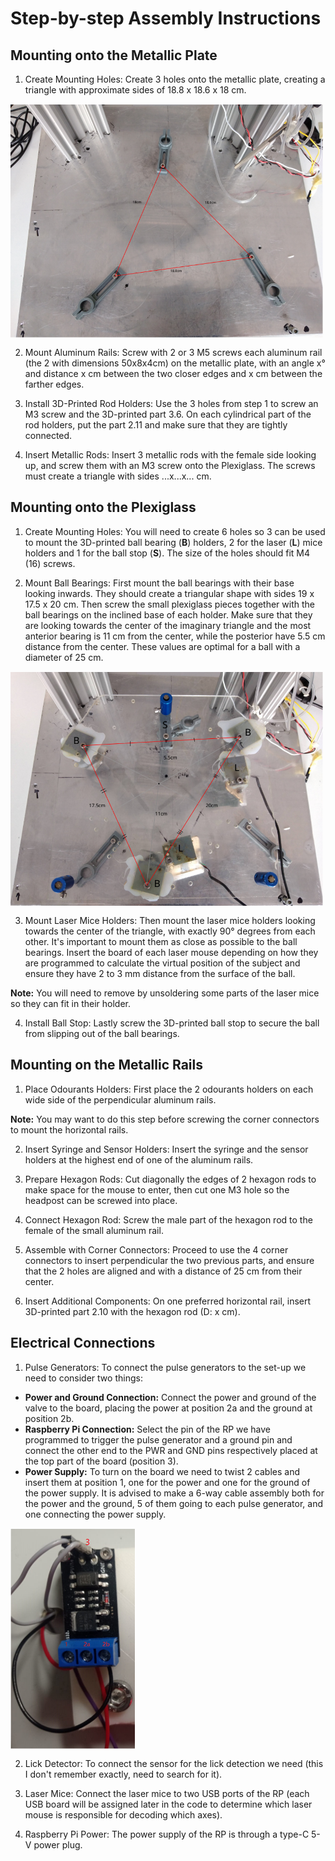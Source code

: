 # Step-by-step Assembly Instructions

## Mounting onto the Metallic Plate

1. Create Mounting Holes: Create 3 holes onto the metallic plate, creating a triangle with approximate sides of 18.8 x 18.6 x 18 cm.
<!-- ![Metallic plate with triangular hole pattern](media/VR_image1.png) -->
<img src="media/VR_image1.png" alt="Metallic plate" width="500" style="margin: 15px 0; display: block;">

2. Mount Aluminum Rails: Screw with 2 or 3 M5 screws each aluminum rail (the 2 with dimensions 50x8x4cm) on the metallic plate, with an angle x° and distance x cm between the two closer edges and x cm between the farther edges.

3. Install 3D-Printed Rod Holders: Use the 3 holes from step 1 to screw an M3 screw and the 3D-printed part 3.6. On each cylindrical part of the rod holders, put the part 2.11 and make sure that they are tightly connected.

4. Insert Metallic Rods: Insert 3 metallic rods with the female side looking up, and screw them with an M3 screw onto the Plexiglass. The screws must create a triangle with sides ...x...x... cm.

## Mounting onto the Plexiglass

1. Create Mounting Holes: You will need to create 6 holes so 3 can be used to mount the 3D-printed ball bearing (**B**) holders, 2 for the laser (**L**) mice holders and 1 for the ball stop (**S**). The size of the holes should fit M4 (16) screws.

2. Mount Ball Bearings: First mount the ball bearings with their base looking inwards. They should create a triangular shape with sides 19 x 17.5 x 20 cm. Then screw the small plexiglass pieces together with the ball bearings on the inclined base of each holder. Make sure that they are looking towards the center of the imaginary triangle and the most anterior bearing is 11 cm from the center, while the posterior have 5.5 cm distance from the center. These values are optimal for a ball with a diameter of 25 cm.
<!-- ![Ball bearing triangular arrangement on plexiglass](media/VR_image2.png) -->
<img src="media/VR_image2.png" alt="Ball bearings" width="500" style="margin: 15px 0; display: block;">

3. Mount Laser Mice Holders: Then mount the laser mice holders looking towards the center of the triangle, with exactly 90° degrees from each other. It's important to mount them as close as possible to the ball bearings. Insert the board of each laser mouse depending on how they are programmed to calculate the virtual position of the subject and ensure they have 2 to 3 mm distance from the surface of the ball. 

**Note:** You will need to remove by unsoldering some parts of the laser mice so they can fit in their holder.

4. Install Ball Stop: Lastly screw the 3D-printed ball stop to secure the ball from slipping out of the ball bearings.

## Mounting on the Metallic Rails

1. Place Odourants Holders: First place the 2 odourants holders on each wide side of the perpendicular aluminum rails. 

**Note:** You may want to do this step before screwing the corner connectors to mount the horizontal rails.

2. Insert Syringe and Sensor Holders: Insert the syringe and the sensor holders at the highest end of one of the aluminum rails.

3. Prepare Hexagon Rods: Cut diagonally the edges of 2 hexagon rods to make space for the mouse to enter, then cut one M3 hole so the headpost can be screwed into place.

4. Connect Hexagon Rod: Screw the male part of the hexagon rod to the female of the small aluminum rail.

5. Assemble with Corner Connectors: Proceed to use the 4 corner connectors to insert perpendicular the two previous parts, and ensure that the 2 holes are aligned and with a distance of 25 cm from their center.

6. Insert Additional Components: On one preferred horizontal rail, insert 3D-printed part 2.10 with the hexagon rod (D: x cm).

## Electrical Connections

1. Pulse Generators: To connect the pulse generators to the set-up we need to consider two things:
- **Power and Ground Connection:** Connect the power and ground of the valve to the board, placing the power at position 2a and the ground at position 2b.
- **Raspberry Pi Connection:** Select the pin of the RP we have programmed to trigger the pulse generator and a ground pin and connect the other end to the PWR and GND pins respectively placed at the top part of the board (position 3).
- **Power Supply:** To turn on the board we need to twist 2 cables and insert them at position 1, one for the power and one for the ground of the power supply. It is advised to make a 6-way cable assembly both for the power and the ground, 5 of them going to each pulse generator, and one connecting the power supply.
<!-- ![Pulse generator wiring diagram](media/VR_image3.png) -->
<img src="media/VR_image3.png" alt="Wiring diagram" width="200" style="margin: 15px 0; display: block;">

2. Lick Detector: To connect the sensor for the lick detection we need (this I don't remember exactly, need to search for it).

3. Laser Mice: Connect the laser mice to two USB ports of the RP (each USB board will be assigned later in the code to determine which laser mouse is responsible for decoding which axes).

4. Raspberry Pi Power: The power supply of the RP is through a type-C 5-V power plug.